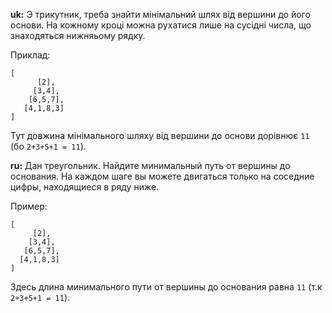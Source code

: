 **uk:**
Э трикутник, треба знайти мінімальний шлях від вершини до його основи. На кожному кроці можна рухатися лише на сусідні числа, що знаходяться нижняьому рядку.

Приклад:
````
[
      [2],
     [3,4],
    [6,5,7],
   [4,1,8,3]
]
````
Тут довжина мінімального шляху від вершини до основи дорівнює `11` (бо `2+3+5+1 = 11`).

**ru:**
Дан треугольник. Найдите минимальный путь от вершины до основания. На каждом шаге вы можете двигаться только на соседние цифры, находящиеся в ряду ниже.

Пример:
```
[
     [2],
    [3,4],
   [6,5,7],
  [4,1,8,3]
]
```
Здесь длина минимального пути от вершины до основания равна `11` (т.к `2+3+5+1 = 11`).

